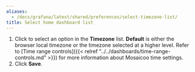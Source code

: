 ```yaml
---
aliases:
  - /docs/grafana/latest/shared/preferences/select-timezone-list/
title: Select home dashboard list
---
```


1. Click to select an option in the **Timezone** list. **Default** is either the browser local timezone or the timezone selected at a higher level. Refer to [Time range controls]({{< relref "../../dashboards/time-range-controls.md" >}}) for more information about Mosaicoo time settings.
1. Click **Save**.
